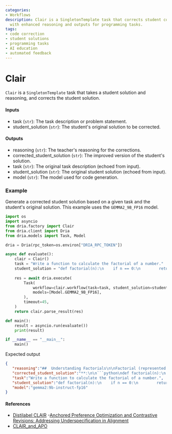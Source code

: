 ```yaml
---
categories:
- Workflows
description: Clair is a SingletonTemplate task that corrects student coding solutions
  with enhanced reasoning and outputs for programming tasks.
tags:
- code correction
- student solutions
- programming tasks
- AI education
- automated feedback
---
```


# Clair

`Clair` is a `SingletonTemplate` task that takes a student solution and reasoning, and corrects the student solution.

#### Inputs
- task (`str`): The task description or problem statement.
- student_solution (`str`): The student's original solution to be corrected.

#### Outputs
- reasoning (`str`): The teacher's reasoning for the corrections.
- corrected_student_solution (`str`): The improved version of the student's solution.
- task (`str`): The original task description (echoed from input).
- student_solution (`str`): The original student solution (echoed from input).
- model (`str`): The model used for code generation.

### Example

Generate a corrected student solution based on a given task and the student's original solution. This example uses the `GEMMA2_9B_FP16` model.

```python
import os
import asyncio
from dria.factory import Clair
from dria.client import Dria
from dria.models import Task, Model

dria = Dria(rpc_token=os.environ["DRIA_RPC_TOKEN"])

async def evaluate():
    clair = Clair()
    task = "Write a function to calculate the factorial of a number."
    student_solution = "def factorial(n):\n    if n == 0:\n        return 1\n    else:\n        return n * factorial(n-1)"
    
    res = await dria.execute(
        Task(
            workflow=clair.workflow(task=task, student_solution=student_solution),
            models=[Model.GEMMA2_9B_FP16],
        ),
        timeout=45,
    )
    return clair.parse_result(res)

def main():
    result = asyncio.run(evaluate())
    print(result)

if __name__ == "__main__":
    main()
```

Expected output

```json
{
   "reasoning":"##  Understanding Factorials\n\nFactorial (represented by the symbol \"!\") means multiplying a number by all the whole numbers less than it down to 1. For example, 5! = 5 * 4 * 3 * 2 * 1 = 120.\n\n****: The provided code has a small syntax error.  In Python, colons (`:`) are used to indicate the start of a block of code, not as part of the return statement itself.\n\n\n **",
   "corrected_student_solution":"**:\n\n```python\ndef factorial(n):\n    if n == 0:\n        return 1\n    else:\n        return n * factorial(n-1) \n```\n\n\n\nLet me break down how this corrected code works:\n\n1. **Base Case:** The `if n == 0:` statement checks if the input number is 0. If it is, the function returns 1 because 0! is defined as 1.\n\n2. **Recursive Step:**  If `n` is not 0, the `else` block executes. It calculates the factorial by multiplying `n` with the factorial of `",
   "task":"Write a function to calculate the factorial of a number.",
   "student_solution":"def factorial(n):\n    if n == 0:\n        return 1\n    else:\n        return n * factorial(n-1)",
   "model":"gemma2:9b-instruct-fp16"
}
```

#### References
- [Distilabel CLAIR](https://distilabel.argilla.io/latest/components-gallery/tasks/clair/)
-[Anchored Preference Optimization and Contrastive Revisions: Addressing Underspecification in Alignment
](https://arxiv.org/abs/2408.06266v1)
- [CLAIR_and_APO](https://github.com/ContextualAI/CLAIR_and_APO)
